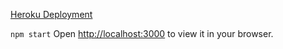

[Heroku Deployment](https://sophia-nguyen-react-portfolio.herokuapp.com/)

`npm start`
Open [http://localhost:3000](http://localhost:3000) to view it in your browser.
